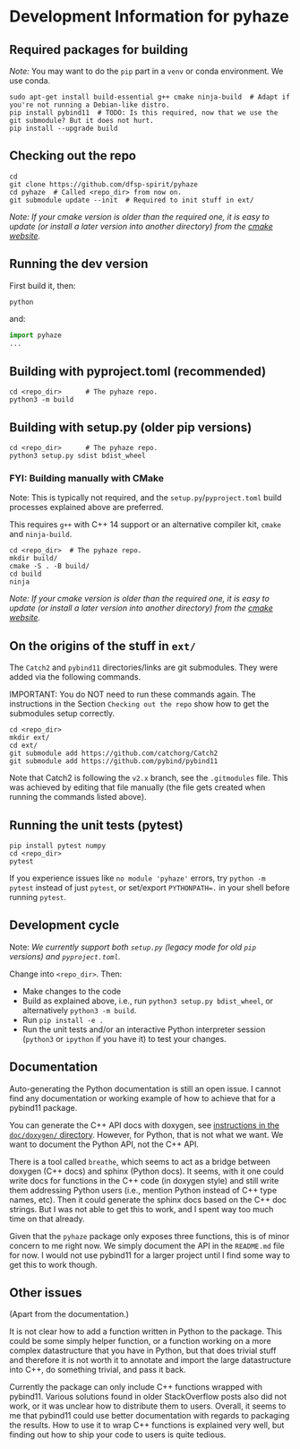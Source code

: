 # Development Information for pyhaze


## Required packages for building

*Note:* You may want to do the `pip` part in a `venv` or conda environment. We use conda.

```shell
sudo apt-get install build-essential g++ cmake ninja-build  # Adapt if you're not running a Debian-like distro.
pip install pybind11  # TODO: Is this required, now that we use the git submodule? But it does not hurt.
pip install --upgrade build
```

## Checking out the repo

```shell
cd
git clone https://github.com/dfsp-spirit/pyhaze
cd pyhaze  # Called <repo_dir> from now on.
git submodule update --init  # Required to init stuff in ext/
```

*Note: If your cmake version is older than the required one, it is easy to update (or install a later version into another directory) from the [cmake website](https://cmake.org/download).*

## Running the dev version

First build it, then:

```shell
python
```

and:

```python
import pyhaze
...
```

## Building with pyproject.toml (recommended)

```shell
cd <repo_dir>      # The pyhaze repo.
python3 -m build
```


## Building with setup.py (older pip versions)


```shell
cd <repo_dir>      # The pyhaze repo.
python3 setup.py sdist bdist_wheel
```

### FYI: Building manually with CMake

Note: This is typically not required, and the `setup.py`/`pyproject.toml` build processes explained above are preferred.

This requires `g++` with C++ 14 support or an alternative compiler kit, `cmake` and `ninja-build`.

```shell
cd <repo_dir>  # The pyhaze repo.
mkdir build/
cmake -S . -B build/
cd build
ninja
```

*Note: If your cmake version is older than the required one, it is easy to update (or install a later version into another directory) from the [cmake website](https://cmake.org/download).*



## On the origins of the stuff in `ext/`

The `Catch2` and `pybind11` directories/links are git submodules. They were added via the following commands.

IMPORTANT: You do NOT need to run these commands again. The instructions in the Section `Checking out the repo` show how to get the submodules setup correctly.

```shell
cd <repo_dir>
mkdir ext/
cd ext/
git submodule add https://github.com/catchorg/Catch2
git submodule add https://github.com/pybind/pybind11
```

Note that Catch2 is following the `v2.x` branch, see the `.gitmodules` file. This was achieved by editing that file
manually (the file gets created when running the commands listed above).


## Running the unit tests (pytest)

```shell
pip install pytest numpy
cd <repo_dir>
pytest
```

If you experience issues like `no module 'pyhaze'` errors, try `python -m pytest` instead of just `pytest`, or
set/export `PYTHONPATH=.` in your shell before running `pytest`.

## Development cycle

Note: *We currently support both `setup.py` (legacy mode for old `pip` versions) and `pyproject.toml`.*

Change into `<repo_dir>`. Then:

* Make changes to the code
* Build as explained above, i.e., run `python3 setup.py bdist_wheel`, or alternatively `python3 -m build`.
* Run `pip install -e .`
* Run the unit tests and/or an interactive Python interpreter session (`python3` or `ipython` if you have it) to test your changes.

## Documentation

Auto-generating the Python documentation is still an open issue. I cannot find any documentation or working
example of how to achieve that for a pybind11 package.

You can generate the C++ API docs with doxygen, see [instructions in the `doc/doxygen/` directory](./doc/doxygen/README_doxygen.md). However, for Python, that is not what we want. We want to document the Python API, not the C++ API.

There is a tool called `breathe`, which seems to act as a
bridge between doxygen (C++ docs) and sphinx (Python docs). It seems, with it one could write docs for functions in the C++ code (in doxygen style) and still write them addressing Python users (i.e., mention Python instead of C++
type names, etc). Then it could generate the sphinx docs based on the C++ doc strings. But I was not able to get this to work, and I spent way too much time on that already.

Given that the `pyhaze` package only exposes three functions, this is of minor concern to me right now. We simply document the API in the `README.md` file for now. I would not use pybind11 for a larger project until I find some way to get this to work though.


## Other issues

(Apart from the documentation.)

It is not clear how to add a function written in Python to the package. This could be some simply helper function, or a function working on a more complex datastructure that you have in Python, but that does trivial stuff and therefore it is not worth it to annotate and import the large datastructure into C++, do something trivial, and pass it back.

Currently the package can only include C++ functions wrapped with pybind11. Various solutions found in older StackOverflow posts also did not work, or it was unclear how to distribute them to users. Overall, it seems to
me that pybind11 could use better documentation with regards to packaging the results. How to use it to wrap C++ functions is explained very well, but finding out how to ship your code to users is quite tedious.
